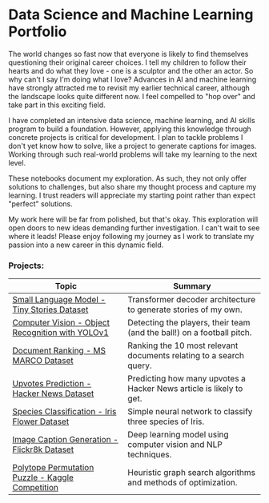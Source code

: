# Data Science and Machine Learning Portfolio

The world changes so fast now that everyone is likely to find themselves questioning their original career choices. I tell my children to follow their hearts and do what they love - one is a sculptor and the other an actor. So why can't I say I'm doing what I love? Advances in AI and machine learning have strongly attracted me to revisit my earlier technical career, although the landscape looks quite different now. I feel compelled to "hop over" and take part in this exciting field.

I have completed an intensive data science, machine learning, and AI skills program to build a foundation. However, applying this knowledge through concrete projects is critical for development. I plan to tackle problems I don't yet know how to solve, like a project to generate captions for images. Working through such real-world problems will take my learning to the next level.

These notebooks document my exploration. As such, they not only offer solutions to challenges, but also share my thought process and capture my learning. I trust readers will appreciate my starting point rather than expect "perfect" solutions.

My work here will be far from polished, but that's okay. This exploration will open doors to new ideas demanding further investigation. I can't wait to see where it leads! Please enjoy following my journey as I work to translate my passion into a new career in this dynamic field.

### Projects:

| Topic  | Summary |
| ------------- | ------------- |
| [Small Language Model - Tiny Stories Dataset](https://github.com/mhodierne1402/data-science-ml-portfolio/tree/main/short-story-generator) |Transformer decoder architecture to generate stories of my own. |
| [Computer Vision - Object Recognition with YOLOv1](https://github.com/mhodierne1402/football-object-recognition) |Detecting the players, their team (and the ball!) on a football pitch. |
| [Document Ranking - MS MARCO Dataset](https://github.com/mhodierne1402/msmarco-document-ranking) |Ranking the 10 most relevant documents relating to a search query. |
| [Upvotes Prediction - Hacker News Dataset](https://github.com/mhodierne1402/hacker-news-upvotes-prediction) |Predicting how many upvotes a Hacker News article is likely to get. |
| [Species Classification - Iris Flower Dataset](https://github.com/mhodierne1402/data-science-ml-portfolio/tree/main/iris-classification) |Simple neural network to classify three species of Iris. |
| [Image Caption Generation - Flickr8k Dataset](https://github.com/mhodierne1402/data-science-ml-portfolio/tree/main/image-caption-generator) |Deep learning model using computer vision and NLP techniques.|
| [Polytope Permutation Puzzle - Kaggle Competition](https://github.com/mhodierne1402/data-science-ml-portfolio/tree/main/polytope-puzzle) |Heuristic graph search algorithms and methods of optimization. |

